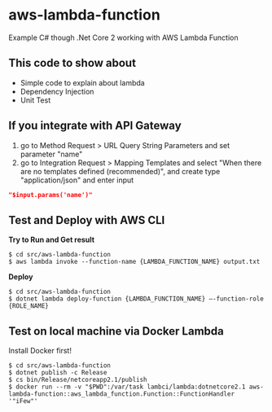 # aws-lambda-function

Example C# though .Net Core 2 working with AWS Lambda Function

## This code to show about

- Simple code to explain about lambda
- Dependency Injection
- Unit Test

## If you integrate with API Gateway

1. go to Method Request > URL Query String Parameters and set parameter "name"
2. go to Integration Request > Mapping Templates and select "When there are no templates defined (recommended)", and create type "application/json" and enter input

```json
"$input.params('name')"
```

## Test and Deploy with AWS CLI

**Try to Run and Get result**
```
$ cd src/aws-lambda-function
$ aws lambda invoke --function-name {LAMBDA_FUNCTION_NAME} output.txt
```

**Deploy**
```
$ cd src/aws-lambda-function
$ dotnet lambda deploy-function {LAMBDA_FUNCTION_NAME} –-function-role {ROLE_NAME}
```

## Test on local machine via Docker Lambda

Install Docker first!

```
$ cd src/aws-lambda-function
$ dotnet publish -c Release
$ cs bin/Release/netcoreapp2.1/publish
$ docker run --rm -v "$PWD":/var/task lambci/lambda:dotnetcore2.1 aws-lambda-function::aws_lambda_function.Function::FunctionHandler '"iFew"'
```